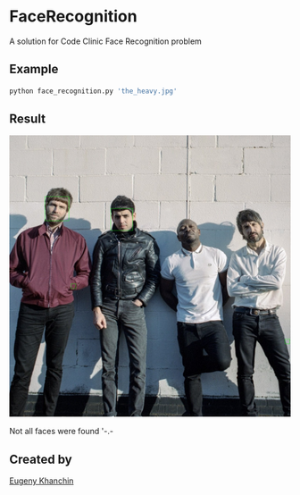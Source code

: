 # FaceRecognition
A solution for Code Clinic Face Recognition problem

## Example
```python
python face_recognition.py 'the_heavy.jpg'
```

## Result
![results](the_heavy_copy.jpg)

Not all faces were found '-.-

## Created by
[Eugeny Khanchin](https://github.com/eKhanchin/)
